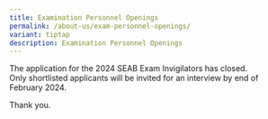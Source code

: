 ```yaml
---
title: Examination Personnel Openings
permalink: /about-us/exam-personnel-openings/
variant: tiptap
description: Examination Personnel Openings
---
```

<p>The application for the 2024 SEAB Exam Invigilators has closed.
<br>Only shortlisted applicants will be invited for an interview by end of
February 2024.&nbsp;</p>
<p>Thank you.</p>